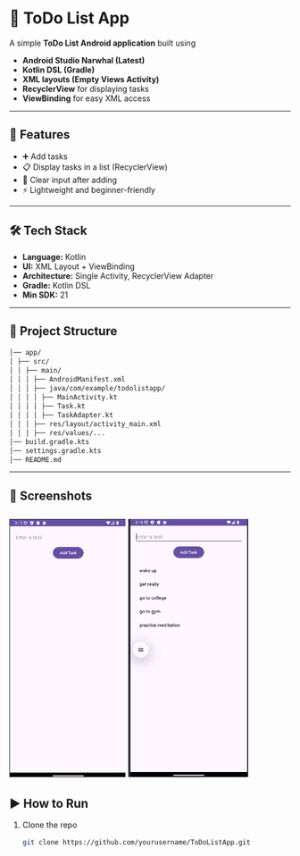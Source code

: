# 📝 ToDo List App

A simple **ToDo List Android application** built using
- **Android Studio Narwhal (Latest)**
- **Kotlin DSL (Gradle)**
- **XML layouts (Empty Views Activity)**
- **RecyclerView** for displaying tasks
- **ViewBinding** for easy XML access

---

## 🚀 Features
- ➕ Add tasks
- 📋 Display tasks in a list (RecyclerView)
- 🧹 Clear input after adding
- ⚡ Lightweight and beginner-friendly

---

## 🛠 Tech Stack
- **Language:** Kotlin
- **UI:** XML Layout + ViewBinding
- **Architecture:** Single Activity, RecyclerView Adapter
- **Gradle:** Kotlin DSL
- **Min SDK:** 21

---

## 📂 Project Structure
```ToDoListApp/
│── app/
│ ├── src/
│ │ ├── main/
│ │ │ ├── AndroidManifest.xml
│ │ │ ├── java/com/example/todolistapp/
│ │ │ │ ├── MainActivity.kt
│ │ │ │ ├── Task.kt
│ │ │ │ ├── TaskAdapter.kt
│ │ │ ├── res/layout/activity_main.xml
│ │ │ ├── res/values/...
│── build.gradle.kts
│── settings.gradle.kts
│── README.md
```


---

## 📸 Screenshots
![App Home Screen](images/Screenshot%202025-08-30%20154426.png)
![After Adding Tasks](images/Screenshot%202025-08-30%20154642.png)
---

## ▶️ How to Run
1. Clone the repo
   ```bash
   git clone https://github.com/yourusername/ToDoListApp.git
